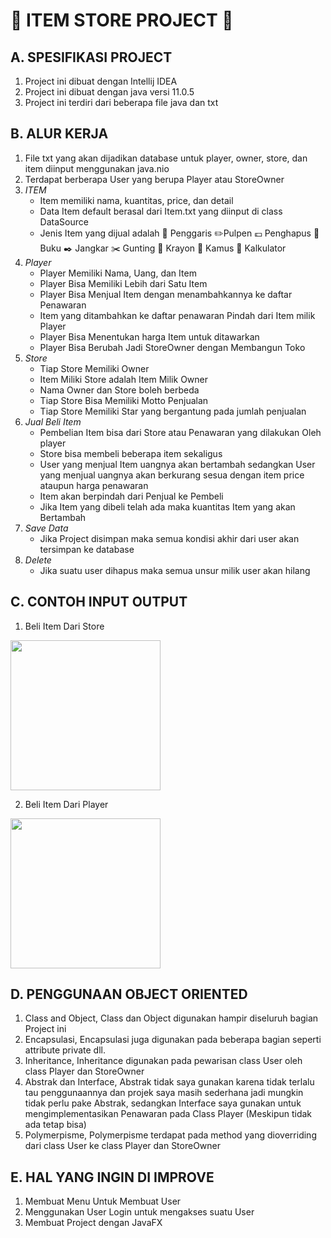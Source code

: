 # :convenience_store: ITEM STORE PROJECT :convenience_store:

## A. SPESIFIKASI PROJECT 

1. Project ini dibuat dengan Intellij IDEA
2. Project ini dibuat dengan java versi 11.0.5
3. Project ini terdiri dari beberapa file java dan txt

## B. ALUR KERJA

1. File txt yang akan dijadikan database untuk player, owner, store, dan item diinput menggunakan java.nio
2. Terdapat berberapa User yang berupa Player atau StoreOwner
3. *ITEM*
   - Item memiliki nama, kuantitas, price, dan detail
   - Data Item default berasal dari Item.txt yang diinput di class DataSource
   - Jenis Item yang dijual adalah
     :straight_ruler: Penggaris
     :pencil2:Pulpen
     :pound: Penghapus
     :closed_book: Buku 
     :black_nib: Jangkar
     :scissors: Gunting
     :purse: Krayon
     :notebook: Kamus
     :vibration_mode: Kalkulator
3. *Player*
   - Player Memiliki Nama, Uang, dan Item
   - Player Bisa Memiliki Lebih dari Satu Item
   - Player Bisa Menjual Item dengan menambahkannya ke daftar Penawaran
   - Item yang ditambahkan ke daftar penawaran Pindah dari Item milik Player
   - Player Bisa Menentukan harga Item untuk ditawarkan
   - Player Bisa Berubah Jadi StoreOwner dengan Membangun Toko
4. *Store*
   - Tiap Store Memiliki Owner
   - Item Miliki Store adalah Item Milik Owner
   - Nama Owner dan Store boleh berbeda
   - Tiap Store Bisa Memiliki Motto Penjualan
   - Tiap Store Memiliki Star yang bergantung pada jumlah penjualan
5. *Jual Beli Item*
   - Pembelian Item bisa dari Store atau Penawaran yang dilakukan Oleh player
   - Store bisa membeli beberapa item sekaligus
   - User yang menjual Item uangnya akan bertambah sedangkan User yang menjual uangnya akan berkurang sesua dengan item price ataupun harga penawaran
   - Item akan berpindah dari Penjual ke Pembeli
   - Jika Item yang dibeli telah ada maka kuantitas Item yang akan Bertambah
6. *Save Data*
   - Jika Project disimpan maka semua kondisi akhir dari user akan tersimpan ke database
7. *Delete*
   - Jika suatu user dihapus maka semua unsur milik user akan hilang


## C. CONTOH INPUT OUTPUT


1. Beli Item Dari Store
<img src="https://user-images.githubusercontent.com/54715920/77844030-54a08480-71d5-11ea-8fb3-c813bf40923e.gif" width="240">





2. Beli Item Dari Player
<img src="https://user-images.githubusercontent.com/54715920/77844191-eb217580-71d6-11ea-93dc-de672d3207a6.gif" width="240">

## D. PENGGUNAAN OBJECT ORIENTED
1. Class and Object, Class dan Object digunakan hampir diseluruh bagian Project ini
2. Encapsulasi, Encapsulasi juga digunakan pada beberapa bagian seperti attribute private dll.
3. Inheritance, Inheritance digunakan pada pewarisan class User oleh class Player dan StoreOwner
4. Abstrak dan Interface, Abstrak tidak saya gunakan karena tidak terlalu tau penggunaannya dan projek saya masih sederhana jadi mungkin tidak perlu pake Abstrak, sedangkan Interface saya gunakan untuk mengimplementasikan Penawaran pada Class Player (Meskipun tidak ada tetap bisa)
5. Polymerpisme, Polymerpisme terdapat pada method yang dioverriding dari class User ke class Player dan StoreOwner

## E. HAL YANG INGIN DI IMPROVE
1. Membuat Menu Untuk Membuat User
2. Menggunakan User Login untuk mengakses suatu User
3. Membuat Project dengan JavaFX
